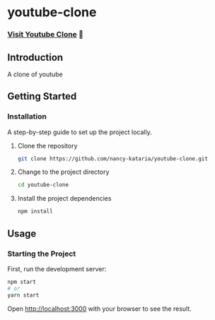 # youtube-clone

### <a href="https://nancy-kataria.github.io/youtube-clone/">Visit Youtube Clone</a> 🚀

## Introduction
A clone of youtube

## Getting Started

### Installation
A step-by-step guide to set up the project locally.

1. Clone the repository
   ```bash
   git clone https://github.com/nancy-kataria/youtube-clone.git
   ```

2. Change to the project directory
   ```bash
   cd youtube-clone
   ```

3. Install the project dependencies
   ```bash
   npm install
   ```

## Usage

### Starting the Project
First, run the development server:

```bash
npm start
# or
yarn start
```

Open [http://localhost:3000](http://localhost:3000) with your browser to see the result.
